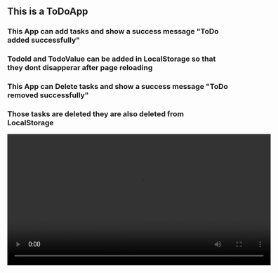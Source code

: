 <h2>This is a ToDoApp</h2>
<h3>This App can add tasks and show a success message "ToDo added successfully"</h3>
<h3>TodoId and TodoValue can be  added in LocalStorage so that they dont disapperar after page reloading </h3>
<h3>This App can Delete tasks and show a success message "ToDo removed successfully" </h3>
<h3>Those tasks are deleted they are also deleted from LocalStorage </h3>
<video controls width="600">
  <source src=""C:\Users\My System\OneDrive\Videos\Screen Recordings\Screen Recording 2025-01-14 172527.mp4"" type="video/mp4">
  Your browser does not support the video tag.
</video>



